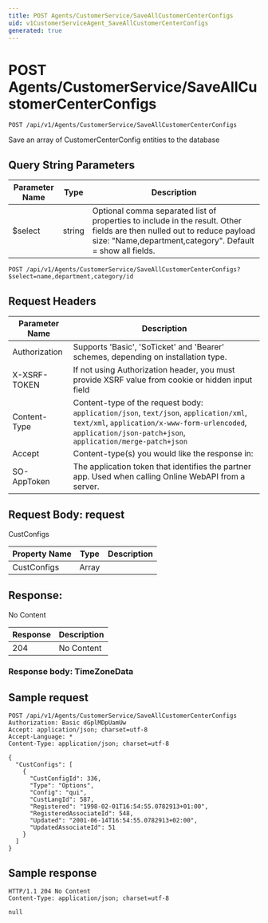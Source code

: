 ```yaml
---
title: POST Agents/CustomerService/SaveAllCustomerCenterConfigs
uid: v1CustomerServiceAgent_SaveAllCustomerCenterConfigs
generated: true
---
```


# POST Agents/CustomerService/SaveAllCustomerCenterConfigs

```http
POST /api/v1/Agents/CustomerService/SaveAllCustomerCenterConfigs
```

Save an array of CustomerCenterConfig entities to the database







## Query String Parameters

| Parameter Name | Type |  Description |
|----------------|------|--------------|
| $select | string |  Optional comma separated list of properties to include in the result. Other fields are then nulled out to reduce payload size: "Name,department,category". Default = show all fields. |

```http
POST /api/v1/Agents/CustomerService/SaveAllCustomerCenterConfigs?$select=name,department,category/id
```


## Request Headers

| Parameter Name | Description |
|----------------|-------------|
| Authorization  | Supports 'Basic', 'SoTicket' and 'Bearer' schemes, depending on installation type. |
| X-XSRF-TOKEN   | If not using Authorization header, you must provide XSRF value from cookie or hidden input field |
| Content-Type | Content-type of the request body: `application/json`, `text/json`, `application/xml`, `text/xml`, `application/x-www-form-urlencoded`, `application/json-patch+json`, `application/merge-patch+json` |
| Accept         | Content-type(s) you would like the response in:  |
| SO-AppToken | The application token that identifies the partner app. Used when calling Online WebAPI from a server. |

## Request Body: request 

CustConfigs 

| Property Name | Type |  Description |
|----------------|------|--------------|
| CustConfigs | Array |  |

## Response:

No Content

| Response | Description |
|----------------|-------------|
| 204 | No Content |

### Response body: TimeZoneData


## Sample request

```http!
POST /api/v1/Agents/CustomerService/SaveAllCustomerCenterConfigs
Authorization: Basic dGplMDpUamUw
Accept: application/json; charset=utf-8
Accept-Language: *
Content-Type: application/json; charset=utf-8

{
  "CustConfigs": [
    {
      "CustConfigId": 336,
      "Type": "Options",
      "Config": "qui",
      "CustLangId": 587,
      "Registered": "1998-02-01T16:54:55.0782913+01:00",
      "RegisteredAssociateId": 548,
      "Updated": "2001-06-14T16:54:55.0782913+02:00",
      "UpdatedAssociateId": 51
    }
  ]
}
```

## Sample response

```http_
HTTP/1.1 204 No Content
Content-Type: application/json; charset=utf-8

null
```